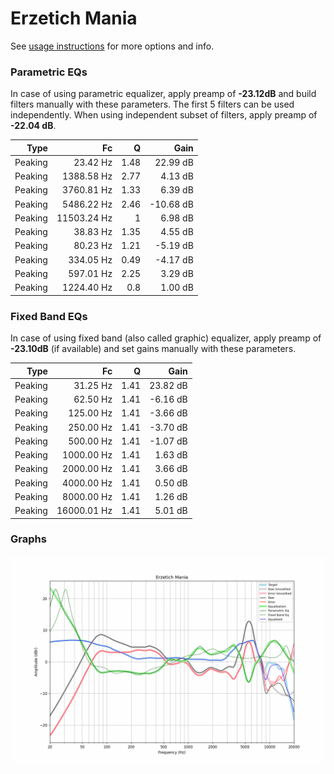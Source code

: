 # Erzetich Mania
See [usage instructions](https://github.com/jaakkopasanen/AutoEq#usage) for more options and info.

### Parametric EQs
In case of using parametric equalizer, apply preamp of **-23.12dB** and build filters manually
with these parameters. The first 5 filters can be used independently.
When using independent subset of filters, apply preamp of **-22.04 dB**.

| Type    | Fc          |    Q | Gain      |
|--------:|------------:|-----:|----------:|
| Peaking | 23.42 Hz    | 1.48 | 22.99 dB  |
| Peaking | 1388.58 Hz  | 2.77 | 4.13 dB   |
| Peaking | 3760.81 Hz  | 1.33 | 6.39 dB   |
| Peaking | 5486.22 Hz  | 2.46 | -10.68 dB |
| Peaking | 11503.24 Hz | 1    | 6.98 dB   |
| Peaking | 38.83 Hz    | 1.35 | 4.55 dB   |
| Peaking | 80.23 Hz    | 1.21 | -5.19 dB  |
| Peaking | 334.05 Hz   | 0.49 | -4.17 dB  |
| Peaking | 597.01 Hz   | 2.25 | 3.29 dB   |
| Peaking | 1224.40 Hz  | 0.8  | 1.00 dB   |

### Fixed Band EQs
In case of using fixed band (also called graphic) equalizer, apply preamp of **-23.10dB**
(if available) and set gains manually with these parameters.

| Type    | Fc          |    Q | Gain     |
|--------:|------------:|-----:|---------:|
| Peaking | 31.25 Hz    | 1.41 | 23.82 dB |
| Peaking | 62.50 Hz    | 1.41 | -6.16 dB |
| Peaking | 125.00 Hz   | 1.41 | -3.66 dB |
| Peaking | 250.00 Hz   | 1.41 | -3.70 dB |
| Peaking | 500.00 Hz   | 1.41 | -1.07 dB |
| Peaking | 1000.00 Hz  | 1.41 | 1.63 dB  |
| Peaking | 2000.00 Hz  | 1.41 | 3.66 dB  |
| Peaking | 4000.00 Hz  | 1.41 | 0.50 dB  |
| Peaking | 8000.00 Hz  | 1.41 | 1.26 dB  |
| Peaking | 16000.01 Hz | 1.41 | 5.01 dB  |

### Graphs
![](./Erzetich%20Mania.png)